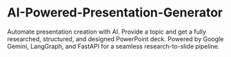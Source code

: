 # AI-Powered-Presentation-Generator
Automate presentation creation with AI. Provide a topic and get a fully researched, structured, and designed PowerPoint deck. Powered by Google Gemini, LangGraph, and FastAPI for a seamless research-to-slide pipeline.
